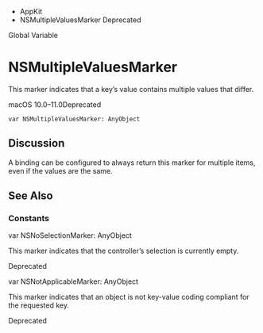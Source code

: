 

- AppKit
-  NSMultipleValuesMarker Deprecated

Global Variable

# NSMultipleValuesMarker

This marker indicates that a key’s value contains multiple values that differ.

macOS 10.0–11.0Deprecated

``` source
var NSMultipleValuesMarker: AnyObject
```

## Discussion

A binding can be configured to always return this marker for multiple items, even if the values are the same.

## See Also

### Constants

var NSNoSelectionMarker: AnyObject

This marker indicates that the controller’s selection is currently empty.

Deprecated

var NSNotApplicableMarker: AnyObject

This marker indicates that an object is not key-value coding compliant for the requested key.

Deprecated

